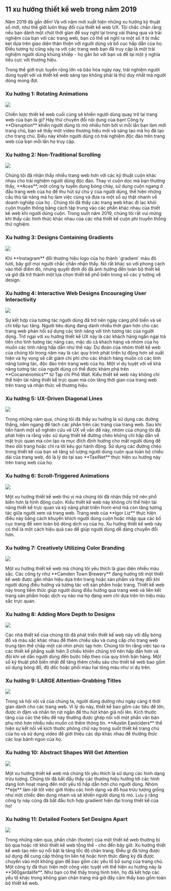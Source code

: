 ## 11 xu hướng thiết kế web trong năm 2019
Năm 2019 đã gần đến! Và với năm mới xuất hiện những xu hướng kỹ thuật số mới, như thế giới luôn thay đổi của thiết kế web UX. Tôi chắc chắn rằng nếu bạn dành một chút thời gian để suy nghĩ lại trong vài tháng qua và trải nghiệm của bạn với các trang web, bạn có thể sẽ nghĩ ra một số ít bị mắc kẹt dựa trên giao diện thân thiện với người dùng và bố cục hấp dẫn của họ. Điều tương tự cũng xảy ra với các trang web bạn đã truy cập là một trải nghiệm người dùng khủng khiếp - họ gắn bó với bạn và để lại một ý nghĩa tiêu cực với thương hiệu.

Trong thế giới trực tuyến rộng lớn và bão hòa ngày nay, trải nghiệm người dùng tuyệt vời và thiết kế web sáng tạo không phải là thứ duy nhất mà người dùng mong đợi.

### Xu hướng 1: Rotating Animations
<div align="left|right|center|justify">

![](https://images.viblo.asia/fc04afb8-2ed7-4b4b-abd1-afbd2a1382f6.gif)

</div>
Chiến lược thiết kế web cuối cùng sẽ khiến người dùng quay trở lại trang web của bạn là gì? Hãy thử chuyển đổi nội dung của bạn! Công ty **Disruption** khiến người dùng tò mò nhiều hơn bởi vì mỗi lần bạn làm mới trang chủ, bạn sẽ thấy một video thương hiệu mới và sáng tạo mà họ đã tạo cho trang chủ. Điều này khiến người dùng có trải nghiệm độc đáo trên trang web của bạn mỗi lần họ truy cập.

### Xu hướng 2: Non-Traditional Scrolling
<div align="left|right|center|justify">

![](https://images.viblo.asia/54d258e2-6c78-4348-9e91-f7db9b914264.gif)

</div>
Chúng tôi đã nhận thấy nhiều trang web hơn với các kỹ thuật cuộn khác nhau cho trải nghiệm người dùng độc đáo. Thay vì cuộn dọc mà bạn thường thấy, **Aces**, một công ty tuyển dụng bóng chày, sử dụng cuộn ngang ở đầu trang web của họ để thu hút sự chú ý của người dùng, thể hiện những cầu thủ tài năng mà họ làm việc cùng và đưa ra một số sự thật nhanh về doanh nghiệp của họ . Chúng tôi đã thấy các trang web khác đi lạc khỏi cuộn truyền thống bằng cách tập trung vào các phần khác nhau của thiết kế web khi người dùng cuộn. Trong suốt năm 2019, chúng tôi rất vui mừng khi thấy các hình thức khác nhau của các nhà thiết kế cuộn phi truyền thống thử nghiệm.

### Xu hướng 3: Designs Containing Gradients
<div align="left|right|center|justify">

![](https://images.viblo.asia/db819f03-9344-404a-abc0-c3d0f990bf6c.jpg)

</div>
Khi **Instagram** đổi thương hiệu logo của họ thành `gradient` màu đỏ tươi, bây giờ mọi người chắc chắn nhận thấy. Nó rất khác so với phong cách vào thời điểm đó, nhưng quyết định đó đã ảnh hưởng đến toàn bộ thiết kế và giờ đã trở thành một lựa chọn thiết kế phổ biến trong số các ý tưởng về design.

### Xu hướng 4: Interactive Web Designs Encouraging User Interactivity
<div align="left|right|center|justify">

![](https://images.viblo.asia/a1d97802-a54a-4951-9f2d-a417cdc7aaa6.gif)

</div>
Sự kết hợp của tương tác người dùng đã trở nên ngày càng phổ biến và sẽ chỉ tiếp tục tăng. Người tiêu dùng đang dành nhiều thời gian hơn cho các trang web phản hồi sử dụng các tính năng với tính tương tác của người dùng. Trở ngại với xu hướng thiết kế UX này là các khách hàng ngần ngại trả tiền cho tính tương tác nâng cao, mặc dù cả khách hàng và nhóm của họ muốn các tính năng hấp dẫn như thế này. Dự đoán của nhóm thiết kế web của chúng tôi trong năm nay là các quy trình phát triển tự động hơn sẽ xuất hiện và hy vọng sẽ cắt giảm chi phí cho các khách hàng muốn có các tính năng tương tác, độc đáo trên trang web của họ. Một ví dụ tuyệt vời về khả năng tương tác của người dùng có thể được khám phá trên **Cocainenomics** từ Tạp chí Phố Wall. Kiểu thiết kế web này không chỉ thể hiện tài năng thiết kế trực quan mà còn tăng thời gian của trang web trên trang và nhận thức về thương hiệu.

### Xu hướng 5: UX-Driven Diagonal Lines
<div align="left|right|center|justify">

![](https://images.viblo.asia/e08b59dd-4535-4e0d-b469-a7206b42f0d3.gif)

</div>
Trong những năm qua, chúng tôi đã thấy xu hướng là sử dụng các đường thẳng, nằm ngang để tách các phần trên các trang của trang web. Sau khi tiến hành một số nghiên cứu về UX về vấn đề này, nhóm của chúng tôi đã phát hiện ra rằng việc sử dụng thiết kế đường chéo không chỉ hấp dẫn về mặt trực quan mà còn tạo ra mục đích định hướng cho mắt người dùng để theo dõi trang hoặc chỉ ra lời kêu gọi hành động. Sử dụng các đường chéo trong thiết kế của bạn sẽ tăng số lượng người dùng cuộn qua toàn bộ chiều dài của trang web, đó là lý do tại sao **TaxiNet** thực hiện xu hướng này trên trang web của họ.

### Xu hướng 6: Scroll-Triggered Animations
<div align="left|right|center|justify">

![](https://images.viblo.asia/5ffa727e-4029-48e0-a872-3a461d87fc88.gif)

</div>
Một xu hướng thiết kế web thú vị mà chúng tôi đã nhận thấy trở nên phổ biến hơn là hình động cuộn. Kiểu thiết kế web này không chỉ thể hiện tài năng thiết kế trực quan và kỹ năng phát triển front-end mà còn tăng tương tác giữa người xem và trang web. Trang web của **Igor Liz** thực hiện điều này bằng cách khuyến khích người dùng cuộn hoặc nhấp qua các bố cục trang để xem toàn bộ dòng dịch vụ của họ. Xu hướng thiết kế web này có thể là một cách hiệu quả cao để giúp người dùng dễ dàng chuyển đổi hơn.

### Xu hướng 7: Creatively Utilizing Color Branding
<div align="left|right|center|justify">

![](https://images.viblo.asia/6439c392-52e4-46e4-b2be-f1fdd46faa7e.gif)

</div>
Một xu hướng thiết kế web mà chúng tôi yêu thích là giao diện nhiều màu sắc. Các công ty như **Camden Town Brewery** đang hướng tới một thiết kế web được gắn nhãn hiệu dựa trên trang hoặc sản phẩm và thay đổi khi người dùng điều hướng và tương tác với sản phẩm hoặc trang. Thiết kế web này trong tiềm thức giúp người dùng điều hướng qua trang web và liên kết trang sản phẩm hoặc dịch vụ nào mà họ đang xem chỉ dựa trên tín hiệu màu sắc trực quan.

### Xu hướng 8: Adding More Depth to Designs
<div align="left|right|center|justify">

![](https://images.viblo.asia/2e36776d-eeae-4aa0-b10f-9f1d395db31a.png)

</div>
Các nhà thiết kế của chúng tôi đã phát triển thiết kế web này với đầy bóng đổ và màu sắc khác nhau để thêm chiều sâu và cung cấp cho trang web trung tâm thế chấp một cái nhìn phức tạp hơn. Chúng tôi tin rằng việc tạo ra các thiết kế phẳng xuất hiện 3 chiều khiến chúng trở nên hấp dẫn hơn và đôi khi sẽ dẫn người dùng đến bước tiếp theo của quy trình bán hàng. Một số kỹ thuật phổ biến nhất để tăng thêm chiều sâu cho thiết kế web bao gồm sử dụng bóng đổ, độ dốc hoặc phối màu hai tông màu như ví dụ trên.

### Xu hướng 9: LARGE Attention-Grabbing Titles
<div align="left|right|center|justify">

![](https://images.viblo.asia/c927a1b7-a4f9-45af-9e1f-e09380917393.gif)

</div>
Trong xã hội vội vã của chúng ta, người dùng dường như ngày càng ít thời gian dành cho các trang web. Vì lý do này, thiết kế bao gồm các tiêu đề lớn, được in đậm và nhắn tin rút ngắn để thu hút khán giả nổi lên. Kích thước tăng của các thẻ tiêu đề này thường được ghép nối với một phần văn bản phụ nhỏ hơn nhiều nếu muốn có thêm thông tin. **Austin Eastciders** thể hiện sự kết nối về kích thước phông chữ này trong suốt thiết kế trang chủ của họ và sử dụng video để giới thiệu các dịp khác nhau để thưởng thức các loại bánh ngon của họ.

### Xu hướng 10: Abstract Shapes Will Get Attention
<div align="left|right|center|justify">

![](https://images.viblo.asia/54a2095a-e484-4531-b152-9233665093ce.gif)

</div>
Một xu hướng thiết kế web mà chúng tôi yêu thích là sử dụng các hình dạng trừu tượng. Chúng tôi đã bắt đầu thấy các thương hiệu hướng tới các hình dạng linh hoạt mang đến một yếu tố hấp dẫn hơn cho người dùng. Nhóm **elje** làm rất tốt việc giới thiệu các hình dạng và đồ họa trừu tượng giống như một chiếc đèn dung nham và sẽ khiến người dùng tò mò. Lưu ý rằng công ty này cũng đã bắt đầu tích hợp gradient hiện đại trong thiết kế của họ!

### Xu hướng 11: Detailed Footers Set Designs Apart
<div align="left|right|center|justify">

![](https://images.viblo.asia/0165b181-c62b-4514-8405-59c5e01ad7ba.jpg)

</div>
Trong những năm qua, phần chân (footer) của một thiết kế web thường bị bỏ qua hoặc rời khỏi thiết kế web tổng thể - cho đến bây giờ. Xu hướng thiết kế web tạo nên sự nổi bật là tăng tốc độ chân trang. Điều gì đã từng được sử dụng để cung cấp thông tin liên hệ hoặc hình thức đăng ký đã được chuyển vào một không gian để bao gồm các yếu tố bổ sung của trang chủ. Một công ty đã thực hiện một công việc tuyệt vời thể hiện xu hướng này là **360gardalife**. Như bạn có thể thấy trong hình trên, họ đã kết hợp các yếu tố khác trong không gian chân trang mà giờ đây cảm thấy bao gồm toàn bộ thiết kế web.